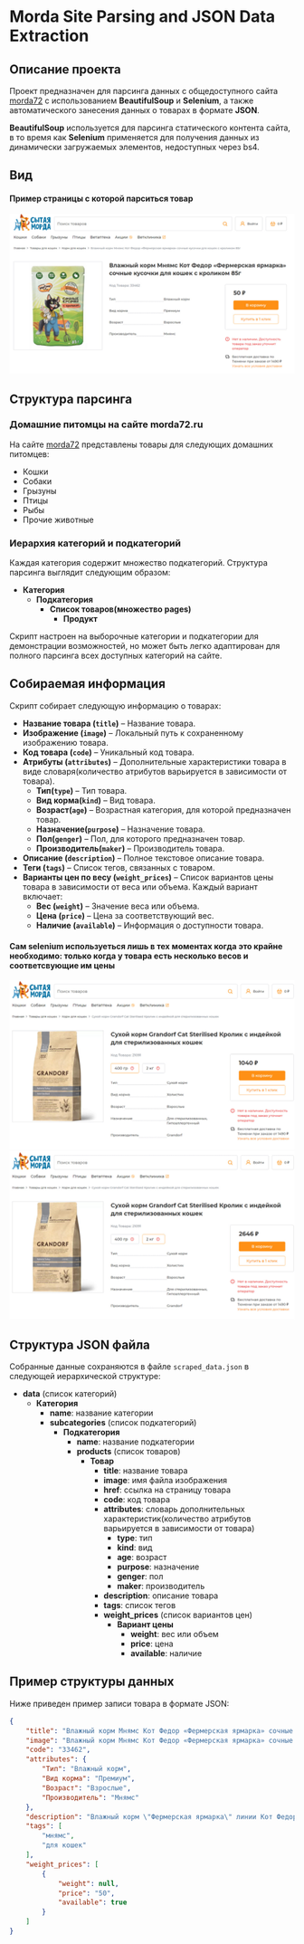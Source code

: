 # Morda Site Parsing and JSON Data Extraction

## Описание проекта

Проект предназначен для парсинга данных с общедоступного сайта [morda72](https://morda72.ru) с использованием **BeautifulSoup** и **Selenium**, а также автоматического занесения данных о товарах в формате **JSON**.

**BeautifulSoup** используется для парсинга статического контента сайта, в то время как **Selenium** применяется для получения данных из динамически загружаемых элементов, недоступных через bs4.

## Вид

#### Пример страницы с которой парситься товар

<img src="images/avg-product.jpg">


## Структура парсинга

### Домашние питомцы на сайте morda72.ru

На сайте [morda72](https://morda72.ru) представлены товары для следующих домашних питомцев:

- Кошки
- Собаки
- Грызуны
- Птицы
- Рыбы
- Прочие животные

### Иерархия категорий и подкатегорий

Каждая категория содержит множество подкатегорий. Структура парсинга выглядит следующим образом:

- **Категория**
  - **Подкатегория**
    - **Список товаров(множество pages)**
      - **Продукт**

Скрипт настроен на выборочные категории и подкатегории для демонстрации возможностей, но может быть легко адаптирован для полного парсинга всех доступных категорий на сайте.

## Собираемая информация

Скрипт собирает следующую информацию о товарах:

- **Название товара (`title`)** – Название товара.
- **Изображение (`image`)** – Локальный путь к сохраненному изображению товара.
- **Код товара (`code`)** – Уникальный код товара.
- **Атрибуты (`attributes`)** – Дополнительные характеристики товара в виде словаря(количество атрибутов варьируется в зависимости от товара).
  - **Тип(`type`)** – Тип товара.
  - **Вид корма(`kind`)** – Вид товара.
  - **Возраст(`age`)** – Возрастная категория, для которой предназначен товар.
  - **Назначение(`purpose`)** – Назначение товара.
  - **Пол(`genger`)** – Пол, для которого предназначен товар.
  - **Производитель(`maker`)** – Производитель товара.
- **Описание (`description`)** – Полное текстовое описание товара.
- **Теги (`tags`)** – Список тегов, связанных с товаром.
- **Варианты цен по весу (`weight_prices`)** – Список вариантов цены товара в зависимости от веса или объема. Каждый вариант включает:
  - **Вес (`weight`)** – Значение веса или объема.
  - **Цена (`price`)** – Цена за соответствующий вес.
  - **Наличие (`available`)** – Информация о доступности товара.

#### Сам selenium используеться лишь в тех моментах когда это крайне необходимо: только когда у товара есть несколько весов и соответсвующие им цены
<div>
  <img src='images/prod-with-weidth-1.jpg'>
  <img src='images/prod-with-weidth-2.jpg'>
</div>

## Структура JSON файла

Собранные данные сохраняются в файле `scraped_data.json` в следующей иерархической структуре:

- **data** (список категорий)
  - **Категория**
    - **name**: название категории
    - **subcategories** (список подкатегорий)
      - **Подкатегория**
        - **name**: название подкатегории
        - **products** (список товаров)
          - **Товар**
            - **title**: название товара
            - **image**: имя файла изображения
            - **href**: ссылка на страницу товара
            - **code**: код товара
            - **attributes**: словарь дополнительных характеристик(количество атрибутов варьируется в зависимости от товара)
              - **type**: тип
              - **kind**: вид
              - **age**: возраст
              - **purpose**: назначение
              - **genger**: пол
              - **maker**: производитель
            - **description**: описание товара
            - **tags**: список тегов
            - **weight_prices** (список вариантов цен)
              - **Вариант цены**
                - **weight**: вес или объем
                - **price**: цена
                - **available**: наличие

## Пример структуры данных

Ниже приведен пример записи товара в формате JSON:

```json
{
    "title": "Влажный корм Мнямс Кот Федор «Фермерская ярмарка» сочные кусочки  для кошек с кроликом 85г",
    "image": "Влажный корм Мнямс Кот Федор «Фермерская ярмарка» сочные кусочки  для кошек с кроликом 85г.svg",
    "code": "33462",
    "attributes": {
        "Тип": "Влажный корм",
        "Вид корма": "Премиум",
        "Возраст": "Взрослые",
        "Производитель": "Мнямс"
    },
    "description": "Влажный корм \"Фермерская ярмарка\" линии Кот Федор - это сбалансированный рацион, который обязательно понравится вашей кошке...",
    "tags": [
        "мнямс",
        "для кошек"
    ],
    "weight_prices": [
        {
            "weight": null,
            "price": "50",
            "available": true
        }
    ]
}
